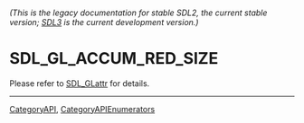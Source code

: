 ###### (This is the legacy documentation for stable SDL2, the current stable version; [SDL3](https://wiki.libsdl.org/SDL3/) is the current development version.)
# SDL_GL_ACCUM_RED_SIZE

Please refer to [SDL_GLattr](SDL_GLattr) for details.

----
[CategoryAPI](CategoryAPI), [CategoryAPIEnumerators](CategoryAPIEnumerators)

